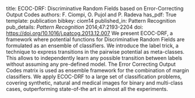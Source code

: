 title: ECOC-DRF: Discriminative Random Fields based on Error-Correcting Output Codes
authors: F. Ciompi, O. Pujol and P. Radeva
has_pdf: True
template: publication
bibkey: ciom14
published_in: Pattern Recognition
pub_details: <i>Pattern Recognition</i> 2014;47:2193-2204
doi: https://doi.org/10.1016/j.patcog.2013.12.007
We present ECOC-DRF, a framework where potential functions for Discriminative Random Fields are formulated as an ensemble of classifiers. We introduce the label trick, a technique to express transitions in the pairwise potential as meta-classes. This allows to independently learn any possible transition between labels without assuming any pre-defined model. The Error Correcting Output Codes matrix is used as ensemble framework for the combination of margin classifiers. We apply ECOC-DRF to a large set of classification problems, covering synthetic, natural and medical images for binary and multi-class cases, outperforming state-of-the art in almost all the experiments.

